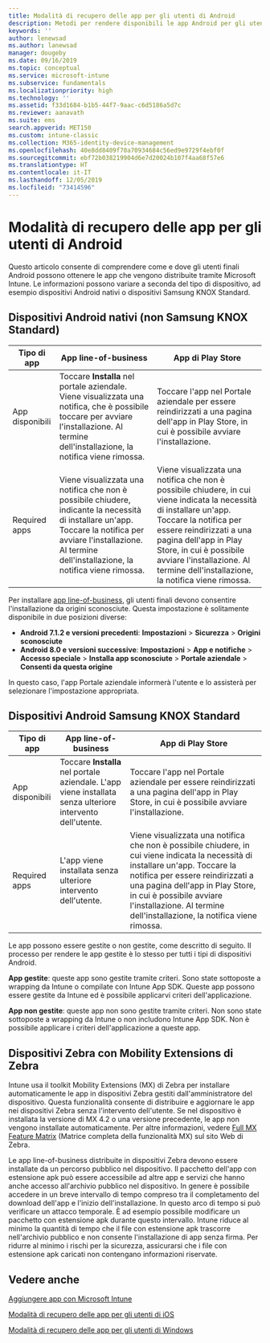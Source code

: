 ```yaml
---
title: Modalità di recupero delle app per gli utenti di Android
description: Metodi per rendere disponibili le app Android per gli utenti finali
keywords: ''
author: lenewsad
ms.author: lanewsad
manager: dougeby
ms.date: 09/16/2019
ms.topic: conceptual
ms.service: microsoft-intune
ms.subservice: fundamentals
ms.localizationpriority: high
ms.technology: ''
ms.assetid: f33d1684-b1b5-44f7-9aac-c6d5186a5d7c
ms.reviewer: aanavath
ms.suite: ems
search.appverid: MET150
ms.custom: intune-classic
ms.collection: M365-identity-device-management
ms.openlocfilehash: 40e8dd8409f70a70934684c56ed9e9729f4ebf0f
ms.sourcegitcommit: ebf72b038219904d6e7d20024b107f4aa68f57e6
ms.translationtype: HT
ms.contentlocale: it-IT
ms.lasthandoff: 12/05/2019
ms.locfileid: "73414596"
---
```

# <a name="how-your-android-users-get-their-apps"></a>Modalità di recupero delle app per gli utenti di Android

Questo articolo consente di comprendere come e dove gli utenti finali Android possono ottenere le app che vengono distribuite tramite Microsoft Intune. Le informazioni possono variare a seconda del tipo di dispositivo, ad esempio dispositivi Android nativi o dispositivi Samsung KNOX Standard.

## <a name="native-non-samsung-knox-standard-android-devices"></a>Dispositivi Android nativi (non Samsung KNOX Standard)

| Tipo di app | App line-of-business | App di Play Store  |
| ------------- |-------------| -----|
| App disponibili      | Toccare **Installa** nel portale aziendale. Viene visualizzata una notifica, che è possibile toccare per avviare l'installazione. Al termine dell'installazione, la notifica viene rimossa. | Toccare l'app nel Portale aziendale per essere reindirizzati a una pagina dell'app in Play Store, in cui è possibile avviare l'installazione.|
| Required apps      | Viene visualizzata una notifica che non è possibile chiudere, indicante la necessità di installare un'app. Toccare la notifica per avviare l'installazione. Al termine dell'installazione, la notifica viene rimossa.    | Viene visualizzata una notifica che non è possibile chiudere, in cui viene indicata la necessità di installare un'app. Toccare la notifica per essere reindirizzati a una pagina dell'app in Play Store, in cui è possibile avviare l'installazione. Al termine dell'installazione, la notifica viene rimossa. |

Per installare [app line-of-business](../apps/lob-apps-android.md), gli utenti finali devono consentire l'installazione da origini sconosciute. Questa impostazione è solitamente disponibile in due posizioni diverse:

* **Android 7.1.2 e versioni precedenti**: **Impostazioni** > **Sicurezza** > **Origini sconosciute**
* **Android 8.0 e versioni successive**: **Impostazioni** > **App e notifiche** > **Accesso speciale** > **Installa app sconosciute** > **Portale aziendale** > **Consenti da questa origine**

In questo caso, l'app Portale aziendale informerà l'utente e lo assisterà per selezionare l'impostazione appropriata. 

## <a name="samsung-knox-standard-android-devices"></a>Dispositivi Android Samsung KNOX Standard

| Tipo di app | App line-of-business | App di Play Store  |
| ------------- |-------------| -----|
| App disponibili      | Toccare **Installa** nel portale aziendale. L'app viene installata senza ulteriore intervento dell'utente. | Toccare l'app nel Portale aziendale per essere reindirizzati a una pagina dell'app in Play Store, in cui è possibile avviare l'installazione.|
| Required apps      | L'app viene installata senza ulteriore intervento dell'utente.    | Viene visualizzata una notifica che non è possibile chiudere, in cui viene indicata la necessità di installare un'app. Toccare la notifica per essere reindirizzati a una pagina dell'app in Play Store, in cui è possibile avviare l'installazione. Al termine dell'installazione, la notifica viene rimossa. |

Le app possono essere gestite o non gestite, come descritto di seguito. Il processo per rendere le app gestite è lo stesso per tutti i tipi di dispositivi Android.

**App gestite**: queste app sono gestite tramite criteri. Sono state sottoposte a wrapping da Intune o compilate con Intune App SDK. Queste app possono essere gestite da Intune ed è possibile applicarvi criteri dell'applicazione.

**App non gestite**: queste app non sono gestite tramite criteri. Non sono state sottoposte a wrapping da Intune o non includono Intune App SDK. Non è possibile applicare i criteri dell'applicazione a queste app.

## <a name="zebra-devices-with-zebra-mobility-extensions"></a>Dispositivi Zebra con Mobility Extensions di Zebra

Intune usa il toolkit Mobility Extensions (MX) di Zebra per installare automaticamente le app in dispositivi Zebra gestiti dall'amministratore del dispositivo. Questa funzionalità consente di distribuire e aggiornare le app nei dispositivi Zebra senza l'intervento dell'utente. Se nel dispositivo è installata la versione di MX 4.2 o una versione precedente, le app non vengono installate automaticamente. Per altre informazioni, vedere [Full MX Feature Matrix](http://techdocs.zebra.com/mx/compatibility/) (Matrice completa della funzionalità MX) sul sito Web di Zebra.

Le app line-of-business distribuite in dispositivi Zebra devono essere installate da un percorso pubblico nel dispositivo. Il pacchetto dell'app con estensione apk può essere accessibile ad altre app e servizi che hanno anche accesso all'archivio pubblico nel dispositivo. In genere è possibile accedere in un breve intervallo di tempo compreso tra il completamento del download dell'app e l'inizio dell'installazione. In questo arco di tempo si può verificare un attacco temporale. È ad esempio possibile modificare un pacchetto con estensione apk durante questo intervallo. Intune riduce al minimo la quantità di tempo che il file con estensione apk trascorre nell'archivio pubblico e non consente l'installazione di app senza firma. Per ridurre al minimo i rischi per la sicurezza, assicurarsi che i file con estensione apk caricati non contengano informazioni riservate.

## <a name="see-also"></a>Vedere anche

[Aggiungere app con Microsoft Intune](../apps/apps-add.md)

[Modalità di recupero delle app per gli utenti di iOS](end-user-apps-ios.md)

[Modalità di recupero delle app per gli utenti di Windows](end-user-apps-windows.md)
